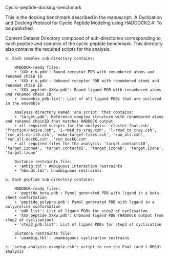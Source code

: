 Cyclic-peptide-docking-benchmark

This is the docking benchmark described in the manuscript:
'A Cyclisation and Docking Protocol for Cyclic Peptide Modeling using HADDOCK2.4'
To be published. 

Content
Dataset
	Directory composed of sub-directories corresponding to each peptide and complex of the cyclic peptide benchmark. This directory also contains the required scripts for the analysis.
	
	a. Each complex sub-directory contains: 

		HADDOCK-ready files:
		∙ 'XXX_r_b.pdb': Bound receptor PDB with renumbered atoms and renamed chain ID
		∙ 'XXX_r_u.pdb': Unbound receptor PDB with renumbered atoms and renamed chain ID
		∙ 'XXX_peptide_XXXw.pdb': Bound ligand PDB with renumbered atoms and renamed chain ID
		∙ 'ensemble_pdb.list': List of all ligand PDBs that are included in the ensemble

		Analysis directory named 'ana_script' that contains:
		∙ 'target.pdb': Reference complex structure with renumbered atoms and renamed chainID that matches HADDOCK output
		∙ all required scripts for the analysis: 'cluster-fnat.csh', 'fraction-native.csh', 'i-rmsd_to_xray.csh', 'l-rmsd_to_xray.csh', 'run_all-no-it0.csh', 'make-target-files.csh', 'run_all.csh', 'run_all-dockQ.csh', 'run_dockQ.csh' 
		∙ all required files for the analysis: 'target.contacts10', 'target.izoneA', 'target.contacts5', 'target.izoneB', 'target.izone', 'target.lzone'
		
		Distance restraints file:
		∙ 'ambig.tbl': Ambiguous interaction restraints
		∙ 'hbonds.tbl': Unambiguous restraints

	b. Each peptide sub-directory contains:

		HADDOCK-ready files:
		∙ 'peptide_beta.pdb': Pymol generated PDB with ligand in a beta-sheet conformation
		∙ 'peptide_polypro.pdb': Pymol generated PDB with ligand in a polyproline conformation
		∙ 'pdb.list': List of ligand PDBs for step2 of cyclisation
		∙ 'XXX_peptide_XXXw.pdb': Unbound ligand PDB (HADDOCK output from step2 of cyclisation)
		∙ 'step3_pdb.list': List of ligand PDBs for step3 of cyclisation

		Distance restraints file:
		∙ 'unambig.tbl': unambiguous cyclisation restrains

	c. 'setup-analysis_example.csh': script to run the Fnat (and i-RMSD) analysis


